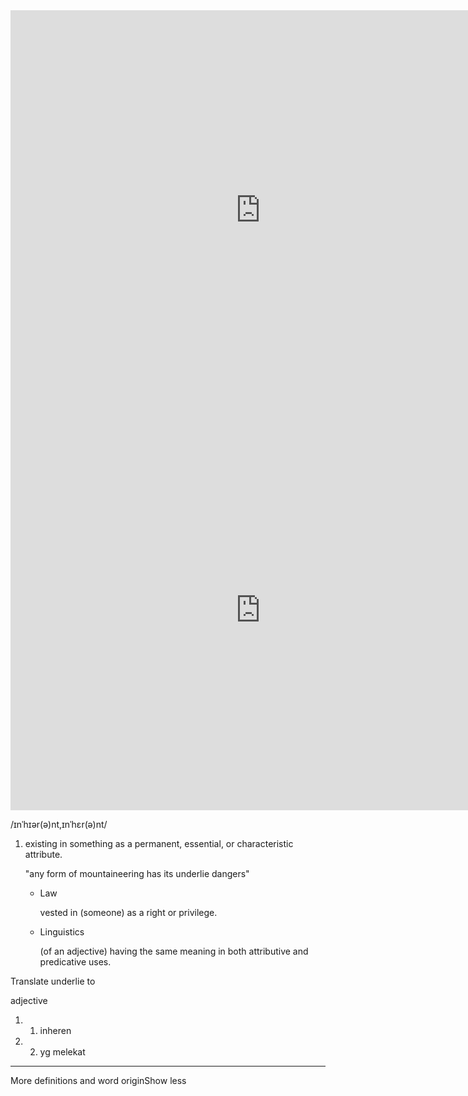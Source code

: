 
<div class="iframe-container"> 
<!--iframe link is the link to the jsfiddle--> 
<iframe src="https://www.google.com/search?rlz=1C1GCEA_enAU929AU929&sxsrf=ALeKk03sKQAMCtt6I_oi72tPaJnjtkW98w%3A1614425659743&ei=Oy46YOT6LLPF4-EP5Z6GuAE&q=underlie+bahasa+indonesia&oq=underlie+bahasa+indonesia&gs_lcp=Cgdnd3Mtd2l6EAMyBggAEBYQHjIGCAAQFhAeMgYIABAWEB46BwgAELADEB46CQgAELADEAgQHlCTBFjgHGDAHWgBcAB4AIAB0wOIAaERkgEIMC4xMC40LTGYAQCgAQGqAQdnd3Mtd2l6yAEJwAEB&sclient=gws-wiz&ved=0ahUKEwikhNyf_InvAhWz4jgGHWWPARcQ4dUDCA0&uact=5" width="800" height="640" frameborder="0" scrolling="auto" class="frame-area">
</iframe> 
</div> 
<style> .iframe-container { text-align:center; width:100%; } </style>

<div class="iframe-container"> 
<!--iframe link is the link to the jsfiddle--> 
<iframe src="https://www.google.com/search?rlz=1C1GCEA_enAU929AU929&sxsrf=ALeKk01uSLqEf78pSF-uC4bzqdryBxolRw%3A1614425895609&ei=Jy86YK2_JMmH4-EPksm86AU&q=underlie&oq=underlie&gs_lcp=ChNtb2JpbGUtZ3dzLXdpei1zZXJwEANQkwJY0gRgogdoAHAAeACAAQCIAQCSAQCYAQCgAQHAAQE&sclient=mobile-gws-wiz-serp" width="800" height="640" frameborder="0" scrolling="auto" class="frame-area">
</iframe> 
</div> 
<style> .iframe-container { text-align:center; width:100%; } </style>





/ɪnˈhɪər(ə)nt,ɪnˈhɛr(ə)nt/

1.  existing in something as a permanent, essential, or characteristic attribute.
    
    "any form of mountaineering has its underlie dangers"
    
    -   Law
        
        vested in (someone) as a right or privilege.
        
    -   Linguistics
        
        (of an adjective) having the same meaning in both attributive and predicative uses.
        
    

Translate underlie to

adjective

1.  1. inheren
2.  2. yg melekat

___

More definitions and word originShow less
